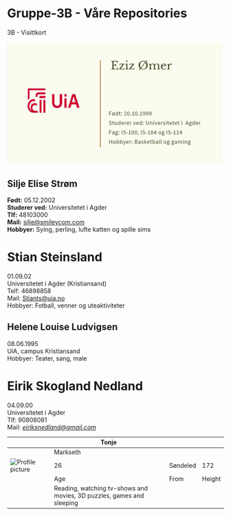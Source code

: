 # Gruppe-3B - Våre Repositories

3B - Visittkort

<img src="https://raw.githubusercontent.com/3Beast/Gruppe-3B/main/Businessmannen.png" alt="Eziz visittkort" width="500"/>

## Silje Elise Strøm
**Født:** 05.12.2002 <br>
**Studerer ved:** Universitetet i Agder <br>
**Tlf:** 48103000<br>
**Mail:** silje@smileycom.com <br>
**Hobbyer:** Sying, perling, lufte katten og spille sims 

# Stian Steinsland
01.09.02 <br>
Universitetet i Agder (Kristiansand) <br>
Telf: 46898858 <br>
Mail: Stiants@uia.no <br>
Hobbyer: Fotball, venner og uteaktiviteter <br>

## Helene Louise Ludvigsen
08.06.1995 <br>
UiA, campus Kristiansand <br>
Hobbyer: Teater, sang, male <br>

# Eirik Skogland Nedland
04.09.00
 <br>Universitetet i Agder
 <br>Tlf: 90808081
 <br>Mail: *eiriksnedland@gmail.com*
 
|   |   | Tonje                                                                 |          |        |
|---|---|-----------------------------------------------------------------------|----------|--------|
|   |   | Markseth                                                              |          |        |
|  ![Profile picture](https://cdn-icons-png.flaticon.com/512/1144/1144760.png) |   | 26                                                                    | Søndeled | 172    |
|   |   | Age                                                                   | From     | Height |
|   |   | Reading, watching tv-shows and movies, 3D puzzles, games and sleeping |          |        |
